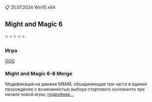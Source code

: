 :clipboard: 25.07.2024 Win10 x64

## Might and Magic 6

:star: :star: :star: :star: :star:

### Игра

[GOG](https://www.gog.com/ru/game/might_and_magic_6_limited_edition)

### Might and Magic 6-8 Merge

Модификация на движке M&M8, объединяющая три части в единое прохождение с возможностью выбора стартового 
континента при начале новой игры; [подробнее...](https://github.com/Unicornum/Db.Games/tree/main/2000%20-%20Might%20and%20Magic%208)
